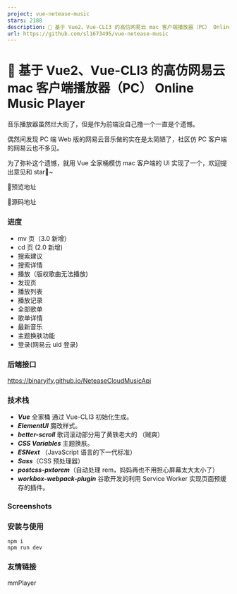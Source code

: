 ```yaml
---
project: vue-netease-music
stars: 2188
description: 🎵 基于 Vue2、Vue-CLI3 的高仿网易云 mac 客户端播放器（PC） Online Music Player
url: https://github.com/sl1673495/vue-netease-music
---
```


🎵 基于 Vue2、Vue-CLI3 的高仿网易云 mac 客户端播放器（PC） Online Music Player
=============================================================

音乐播放器虽然烂大街了，但是作为前端没自己撸一个一直是个遗憾。

偶然间发现 PC 端 Web 版的网易云音乐做的实在是太简陋了，社区仿 PC 客户端的网易云也不多见。

为了弥补这个遗憾，就用 Vue 全家桶模仿 mac 客户端的 UI 实现了一个，欢迎提出意见和 star🌟~

💐预览地址

💐源码地址

### 进度

-   mv 页（3.0 新增）
-   cd 页 (2.0 新增)
-   搜索建议
-   搜索详情
-   播放（版权歌曲无法播放)
-   发现页
-   播放列表
-   播放记录
-   全部歌单
-   歌单详情
-   最新音乐
-   主题换肤功能
-   登录(网易云 uid 登录)

### 后端接口

https://binaryify.github.io/NeteaseCloudMusicApi

### 技术栈

-   **_Vue_** 全家桶 通过 Vue-CLI3 初始化生成。
-   **_ElementUI_** 魔改样式。
-   **_better-scroll_** 歌词滚动部分用了黄轶老大的 （贼爽）
-   **_CSS Variables_** 主题换肤。
-   **_ESNext_** （JavaScript 语言的下一代标准）
-   **_Sass_**（CSS 预处理器）
-   **_postcss-pxtorem_**（自动处理 rem，妈妈再也不用担心屏幕太大太小了）
-   **_workbox-webpack-plugin_** 谷歌开发的利用 Service Worker 实现页面预缓存的插件。

### Screenshots

### 安装与使用

```
npm i
npm run dev
```

### 友情链接

mmPlayer
